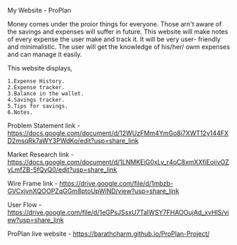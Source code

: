 My Website - ProPlan

Money comes under the proior things for everyone. Those arn't aware of the savings and expenses will suffer in future. This website will make notes of every expense the user make and track it. It will be very user- friendly and minimalistic. The user will get the knowledge of his/her/ owm expenses and can manage it easily.

This website displays,

    1.Expense History.
    2.Expense tracker.
    3.Balance in the wallet.
    4.Savings tracker. 
    5.Tips for savings.
    6.Notes.
    
Problem Statement link - https://docs.google.com/document/d/12WUzFMm4YmGo8j7XWT12y144FXD2msqRk7aWY3PWdKo/edit?usp=share_link

Market Research link -https://docs.google.com/document/d/1LNMKEiG0xLy_r4oC8xmXXfiEoijvOZyLmfZB-5fQyQ0/edit?usp=share_link

Wire Frame link - https://drive.google.com/file/d/1mbzb-GVCxjvnXQOOPZqGGm8ptoUpWiND/view?usp=share_link

User Flow - https://drive.google.com/file/d/1eGPsJSsxU7TaIWSY7FHAOOujAd_xvHlS/view?usp=share_link

ProPlan live website - https://barathcharm.github.io/ProPlan-Project/
 
